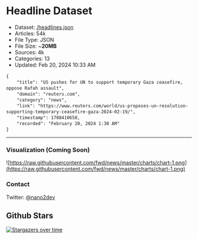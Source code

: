 # Headline Dataset

- Dataset: [/headlines.json](https://raw.githubusercontent.com/fwd/news/master/headlines.json) 
- Articles: 54k
- File Type: JSON
- File Size: ~**20MB**
- Sources: 4k
- Categories: 13
- Updated: Feb 20, 2024 10:33 AM

```
{
    "title": "US pushes for UN to support temporary Gaza ceasefire, oppose Rafah assault",
    "domain": "reuters.com",
    "category": "news",
    "link": "https://www.reuters.com/world/us-proposes-un-resolution-supporting-temporary-ceasefire-gaza-2024-02-19/",
    "timestamp": 1708410658,
    "recorded": "February 20, 2024 1:30 AM"
}
```

---

### Visualization (Coming Soon)

![https://raw.githubusercontent.com/fwd/news/master/charts/chart-1.png](https://raw.githubusercontent.com/fwd/news/master/charts/chart-1.png)

### Contact 

Twitter: [@nano2dev](https://twitter.com/nano2dev)

## Github Stars

[![Stargazers over time](https://starchart.cc/fwd/news.svg)](https://starchart.cc/fwd/news)
